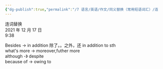 ```yaml
---
{"dg-publish":true,"permalink":"/7 语言/英语/作文/同义替换（常用短语词汇）/连词替换/","title":"连词替换"}
---
```



连词替换  
2021 年 12 月 17 日  
9:38

Besides -\> in addition 除了。。之外，还 in addition to sth  
what's more -\> moreover,futher more  
although -》 despite  
because of -\> owing to
